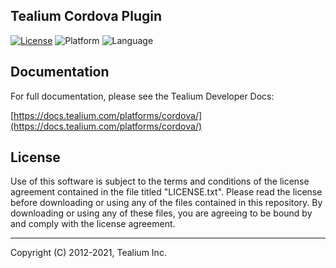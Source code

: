 ## Tealium Cordova Plugin

[![License](https://img.shields.io/badge/license-Proprietary-blue.svg?style=flat
           )](https://github.com/Tealium/cordova-plugin/blob/master/LICENSE.txt)
![Platform](https://img.shields.io/badge/platform-iOS%20android-lightgrey.svg?style=flat
             )
![Language](https://img.shields.io/badge/language-javascript%20java%20swift-orange.svg)


## Documentation
For full documentation, please see the Tealium Developer Docs: 

[https://docs.tealium.com/platforms/cordova/](https://docs.tealium.com/platforms/cordova/)

## License

Use of this software is subject to the terms and conditions of the license agreement contained in the file titled "LICENSE.txt".  Please read the license before downloading or using any of the files contained in this repository. By downloading or using any of these files, you are agreeing to be bound by and comply with the license agreement.

 
---
Copyright (C) 2012-2021, Tealium Inc.